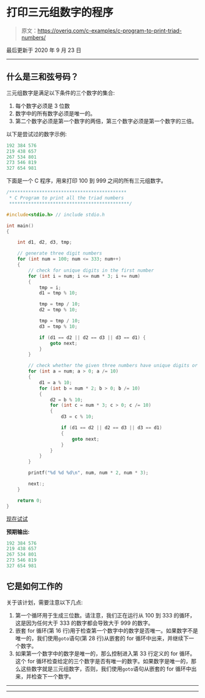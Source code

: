 # 打印三元组数字的程序

> 原文：<https://overiq.com/c-examples/c-program-to-print-triad-numbers/>

最后更新于 2020 年 9 月 23 日

* * *

## 什么是三和弦号码？

三元组数字是满足以下条件的三个数字的集合:

1.  每个数字必须是 3 位数
2.  数字中的所有数字必须是唯一的。
3.  第二个数字必须是第一个数字的两倍，第三个数字必须是第一个数字的三倍。

以下是尝试过的数字示例:

```c
192 384 576
219 438 657
267 534 801
273 546 819
327 654 981

```

下面是一个 C 程序，用来打印 100 到 999 之间的所有三元组数字。

```c
/*******************************************
 * C Program to print all the triad numbers
 ********************************************/

#include<stdio.h> // include stdio.h

int main() 
{

    int d1, d2, d3, tmp;

    // generate three digit numbers
    for (int num = 100; num <= 333; num++) 
    {
        // check for unique digits in the first number
        for (int i = num; i <= num * 3; i += num) 
        {
            tmp = i;
            d1 = tmp % 10;

            tmp = tmp / 10;
            d2 = tmp % 10;

            tmp = tmp / 10;
            d3 = tmp % 10;

            if (d1 == d2 || d2 == d3 || d3 == d1) {
                goto next;
            }
        }

        // check whether the given three numbers have unique digits or not
        for (int a = num; a > 0; a /= 10) 
        {
            d1 = a % 10;
            for (int b = num * 2; b > 0; b /= 10) 
            {
                d2 = b % 10;
                for (int c = num * 3; c > 0; c /= 10) 
                {
                    d3 = c % 10;

                    if (d1 == d2 || d2 == d3 || d3 == d1) 
                    {
                        goto next;
                    }
                }
            }
        }

        printf("%d %d %d\n", num, num * 2, num * 3);

        next:;
    }

    return 0;
}

```

[现在试试](https://overiq.com/c-online-compiler/yXw/)

**预期输出:**

```c
192 384 576
219 438 657
267 534 801
273 546 819
327 654 981

```

## 它是如何工作的

关于该计划，需要注意以下几点:

1.  第一个循环用于生成三位数。请注意，我们正在运行从 100 到 333 的循环，这是因为任何大于 333 的数字都会导致大于 999 的数字。
2.  嵌套 for 循环(第 16 行)用于检查第一个数字中的数字是否唯一。如果数字不是唯一的，我们使用`goto`语句(第 28 行)从嵌套的 for 循环中出来，并继续下一个数字。
3.  如果第一个数字中的数字是唯一的，那么控制进入第 33 行定义的 for 循环。这个 for 循环检查给定的三个数字是否有唯一的数字。如果数字是唯一的，那么这些数字就是三元组数字，否则，我们使用`goto`语句从嵌套的 for 循环中出来，并检查下一个数字。

* * *

* * *